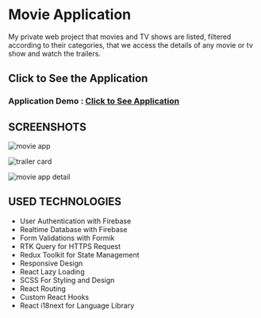 # Movie Application

My private web project that movies and TV shows are listed, filtered according to their categories, that we access the details of any movie or tv show and watch the trailers.

## Click to See the Application

### Application Demo : [Click to See Application](https://mellow-queijadas-af6b7a.netlify.app/)

## SCREENSHOTS

![movie app](https://user-images.githubusercontent.com/98098019/228483548-49c5964a-1123-4292-8f63-b10fb84b625d.png)

![trailer card](https://user-images.githubusercontent.com/98098019/228485732-82eb3e24-8a48-4d5a-8cc8-cca328bbc3e2.png)

![movie app detail](https://user-images.githubusercontent.com/98098019/228485761-718f4176-8de9-4dad-b107-69ec832f630d.png)


## USED TECHNOLOGIES

* User Authentication with Firebase
* Realtime Database with Firebase
* Form Validations with Formik
* RTK Query for HTTPS Request
* Redux Toolkit for State Management
* Responsive Design
* React Lazy Loading
* SCSS For Styling and Design
* React Routing
* Custom React Hooks
* React i18next for Language Library
